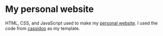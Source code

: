 # My personal website
HTML, CSS, and JavaScript used to make my [personal website](https://www.chrishdz.xyz). I used the code from [cassidoo](https://cassidoo.co/)
as my template.

